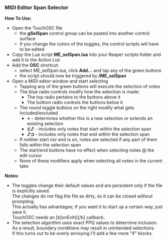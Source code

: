 ### MIDI Editor Span Selector
**How To Use:**  
- Open the TouchOSC file
	- the **gSelSpan** control group can be pasted into another control surface
	- if you change the colors of the toggles, the control scripts will have to be edited
- Copy the Lua script **ME_selSpan.lua** into your Reaper scripts folder and add it to the Action List
- Add the **OSC** shortcut:
	- select ME_selSpan.lua, click **Add...** and tap any of the green buttons
	- the script should now be triggered by **/ME_selSpan**
- Open a MIDI editor window and start selecting
	- Tapping any of the green buttons will execute the selection of notes
	- The blue radio controls modify how the selection is made:
		- The top radio pertains to the buttons above it
		- The bottom radio controls the buttons below it
	- The round toggle buttons on the right modify what gets included/excluded
		- **+** - determines whether this is a new selection or extends an existing selection
		- **⊏♪** - includes only notes that start within the selection span
		- **♪⊐** - includes only notes that end within the selection span
	- If neither start nor end is on, notes are selected if any part of them falls within the selection span
	- The start/end buttons have no effect when selecting notes @ the edit cursor
	- None of these modifiers apply when selecting all notes in the current take

**Notes:**
- The toggles change their default values and are persistent only if the file is explicitly saved.  
	The changes do not flag the file as dirty, so it can be closed without prompting.  
	This actually has advantages; if you want it to start up a certain way, just save it.  
	TouchOSC needs an [b]onExit()[/b] callback.
- The selection algorithm uses exact PPQ values to determine inclusion.  
	As a result, boundary conditions may result in unintended selections.  
	If this turns out to be overly annoying I'll add a few more "if" blocks.